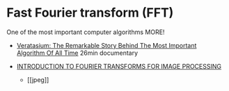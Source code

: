 Fast Fourier transform (FFT)
======================

One of the most important computer algorithms
MORE!

* [Veratasium: The Remarkable Story Behind The Most Important Algorithm Of All Time](https://www.youtube.com/watch?v=nmgFG7PUHfo) 26min documentary

* [INTRODUCTION TO FOURIER TRANSFORMS FOR IMAGE PROCESSING](https://www.cs.unm.edu/~brayer/vision/fourier.html)
    * [[jpeg]]